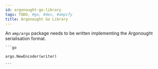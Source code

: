 ```yaml
---
id: argonought-go-library
tags: TODO, #go, #dev, #ampify
title: Argonought Go Library
---
```


An `amp/argo` package needs to be written implementing the Argonought serialisation format.

    ```go

    argo.NewEncoder(writer)

    ```